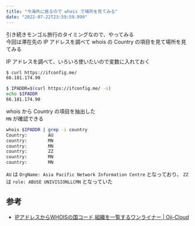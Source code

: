 ```yaml
---
title: "今海外に居るので whois で場所を見てみる"
date: "2022-07-22T23:59:59.999"
---
```


引き続きモンゴル旅行のタイミングなので、やってみる  
今回は滞在先の IP アドレスを調べて whois の Country の項目を見て場所を見てみる

IP アドレスを調べて、いろいろ使いたいので変数に入れておく

```sh
$ curl https://ifconfig.me/
66.181.174.90

$ IPADDR=$(curl https://ifconfig.me/ -s)
echo $IPADDR
66.181.174.90
```

whois から Country の項目を抽出した  
`MN` が確認できる

```sh
whois $IPADDR | grep -i country
Country:        AU
country:        MN
country:        MN
country:        ZZ
country:        MN
country:        MN
```

`AU` は `OrgName: Asia Pacific Network Information Centre` となっており、 `ZZ` は  `role: ABUSE UNIVISIONLLCMN` となっていた


## 参考

- [IPアドレスからWHOISの国コード,組織を一覧するワンライナー | Oji-Cloud](https://oji-cloud.net/2020/10/08/post-5607/)
